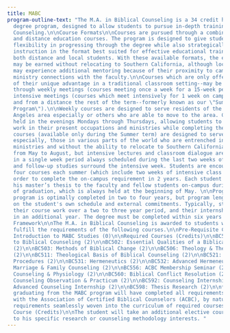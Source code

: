 ```yaml
---
title: MABC
program-outline-text: "The M.A. in Biblical Counseling is a 34 credit hour graduate
  degree program, designed to allow students to pursue in-depth training in Biblical
  Counseling.\n\nCourse Formats\n\nCourses are pursued through a combination of on-campus
  and distance education courses. The program is designed to give students maximum
  flexibility in progressing through the degree while also strategically offering
  instruction in the format best suited for effective educational training--serving
  both distance and local students. With these available formats, the entire degree
  may be earned without relocating to Southern California, although local students
  may experience additional mentoring because of their proximity to campus and additional
  ministry connections with the faculty.\n\nCourses which are only offered on-campus--because
  of their unique advantage in a traditional classroom setting--may be pursued either
  through weekly meetings (courses meeting once a week for a 15-week period), or through
  intensive meetings (courses which meet intensively for 1 week on campus in July
  and from a distance the rest of the term--formerly known as our \"Summer Intensive
  Program\").\n\nWeekly courses are designed to serve residents of the greater Los
  Angeles area especially or others who are able to move to the area. Courses are
  held in the evenings Mondays through Thursdays, allowing students to continue to
  work in their present occupations and ministries while completing their degree program.\n\nIntensive
  courses (available only during the Summer term) are designed to serve distance students
  especially, those in various parts of the world who are entrenched in their current
  ministries and without the ability to relocate to Southern California. Courses extend
  from May to August, but intensive lectures and classroom dialogue are conducted
  in a single week period always scheduled during the last two weeks of July. Preparatory
  and follow-up studies surround the intensive week. Students are encouraged to take
  four courses each summer (which include two weeks of intensive class meetings) in
  order to complete the on-campus requirement in 2 years. Each student will present
  his master’s thesis to the faculty and fellow students on-campus during the week
  of graduation, which is always held at the beginning of May. \n\nProgram Length\n\nThe
  program is optimally completed in two to four years, but program length may depend
  on the student's own schedule and external commitments. Typically, students complete
  their course work over a two to three year period, and their internship and research
  in an additional year. The degree must be completed within six years of enrollment.\n\nProgram
  Framework\n\nThe M.A. in Biblical Counseling is awarded to students who succesfully
  fulfill the requirements of the following courses.\n\nPre-Requisite Course (Credits)\n\nBC090
  Introduction to MABC Studies (0)\n\nRequired Courses (Credits)\n\nBC501: Introduction
  to Biblical Counseling (2)\n\nBC502: Essential Qualities of a Biblical Counselor
  (2)\n\nBC503: Methods of Biblical Change (2)\n\nBC506: Theology & The Psychologies
  (2)\n\nBC511: Theological Basis of Biblical Counseling (2)\n\nBC521: Problems &
  Procedures (2)\n\nBC531: Hermeneutics (2)\n\nBC532: Advanced Hermeneutics (2)\n\nBC542:
  Marriage & Family Counseling (2)\n\nBC556: ACBC Membership Seminar (2)*\n\nBC557:
  Counseling & Physiology (2)\n\nBC560: Biblical Conflict Resolution (2)\n\nBC580:
  Counseling Observation & Practicum (2)\n\nBC592: Counseling Internship (2)\n\nBC593:
  Advanced Counseling Internship (2)\n\nBC598: Thesis Research (2)\n\n*Every student
  graduating from the MABC program will have completed all requirements for certification
  with the Association of Certified Biblical Counselors (ACBC), by nature of those
  requirements seamlessly woven into the curriculum of required courses.\n\nElective
  Course (Credits)\n\nThe student will take an additional elective course, related
  to his specific research or counseling methodology interests. "
---
```


